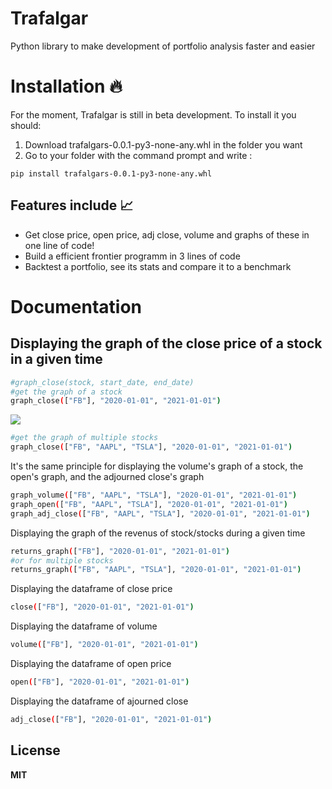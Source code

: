 # Trafalgar

Python library to make development of portfolio analysis faster and easier

# Installation 🔥

For the moment, Trafalgar is still in beta development. To install it you should:

1) Download trafalgars-0.0.1-py3-none-any.whl in the folder you want
2) Go to your folder with the command prompt and write : 
```
pip install trafalgars-0.0.1-py3-none-any.whl
```

## Features include 📈

- Get close price, open price, adj close, volume and graphs of these in one line of code!
- Build a efficient frontier programm in 3 lines of code
- Backtest a portfolio, see its stats and compare it to a benchmark 



# Documentation

## Displaying the graph of the close price of a stock in a given time

```sh
#graph_close(stock, start_date, end_date)
#get the graph of a stock
graph_close(["FB"], "2020-01-01", "2021-01-01")
```
<img src="https://i.ibb.co/PQmRL9b/t-l-chargement-6.png"/>

```sh
#get the graph of multiple stocks
graph_close(["FB", "AAPL", "TSLA"], "2020-01-01", "2021-01-01")
```

It's the same principle for displaying the volume's graph of a stock, the open's graph, and the adjourned close's graph

```sh
graph_volume(["FB", "AAPL", "TSLA"], "2020-01-01", "2021-01-01")
graph_open(["FB", "AAPL", "TSLA"], "2020-01-01", "2021-01-01")
graph_adj_close(["FB", "AAPL", "TSLA"], "2020-01-01", "2021-01-01")
```

Displaying the graph of the revenus of stock/stocks during a given time

```sh
returns_graph(["FB"], "2020-01-01", "2021-01-01")
#or for multiple stocks
returns_graph(["FB", "AAPL", "TSLA"], "2020-01-01", "2021-01-01")
```

Displaying the dataframe of close price

```sh
close(["FB"], "2020-01-01", "2021-01-01")
```
Displaying the dataframe of volume

```sh
volume(["FB"], "2020-01-01", "2021-01-01")
```
Displaying the dataframe of open price
```sh
open(["FB"], "2020-01-01", "2021-01-01")
```
Displaying the dataframe of ajourned close
```sh
adj_close(["FB"], "2020-01-01", "2021-01-01")
```



## License

**MIT**

